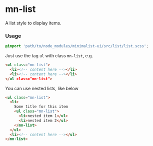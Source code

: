 # mn-list

A list style to display items.

### Usage

```scss
@import 'path/to/node_modules/minimalist-ui/src/list/list.scss';
```

Just use the tag `ul` with class `mn-list`, e.g.

```html
<ul class="mn-list">
  <li><!-- content here --></li>
  <li><!-- content here --></li>
</ul class="mn-list">
```


You can use nested lists, like below

```html
<ul class="mn-list">
  <li>
    Some title for this item
    <ul class="mn-list">
      <li>nested item 1</ul>
      <li>nested item 2</ul>
    </mn-list>
  </ul>
  <li><!-- content here --></ul>
</mn-list>
```